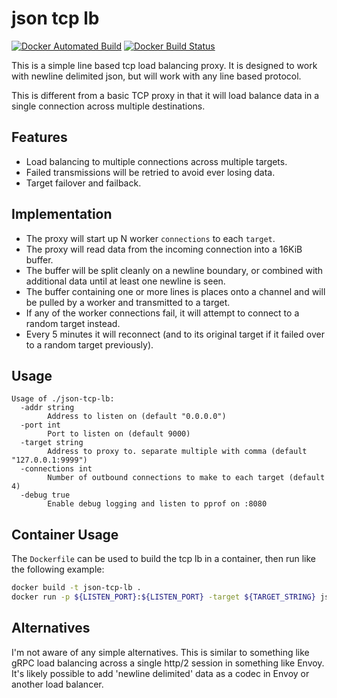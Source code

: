# json tcp lb

[![Docker Automated Build](https://img.shields.io/docker/cloud/automated/corelight/json-tcp-lb.svg)](https://cloud.docker.com/repository/docker/corelight/json-tcp-lb/builds)
[![Docker Build Status](https://img.shields.io/docker/cloud/build/corelight/json-tcp-lb.svg)](https://cloud.docker.com/repository/docker/corelight/json-tcp-lb/builds)


This is a simple line based tcp load balancing proxy.  It is designed to work with newline
delimited json, but will work with any line based protocol.

This is different from a basic TCP proxy in that it will load balance data in a
single connection across multiple destinations.

## Features

* Load balancing to multiple connections across multiple targets.
* Failed transmissions will be retried to avoid ever losing data.
* Target failover and failback.

## Implementation

* The proxy will start up N worker `connections` to each `target`.
* The proxy will read data from the incoming connection into a 16KiB buffer.
* The buffer will be split cleanly on a newline boundary, or combined with additional data until at least one newline is seen.
* The buffer containing one or more lines is places onto a channel and will be pulled by a worker and transmitted to a target.
* If any of the worker connections fail, it will attempt to connect to a random target instead.
* Every 5 minutes it will reconnect (and to its original target if it failed over to a random target previously).

## Usage

    Usage of ./json-tcp-lb:
      -addr string
            Address to listen on (default "0.0.0.0")
      -port int
            Port to listen on (default 9000)
      -target string
            Address to proxy to. separate multiple with comma (default "127.0.0.1:9999")
      -connections int
            Number of outbound connections to make to each target (default 4)
      -debug true
            Enable debug logging and listen to pprof on :8080

## Container Usage

The `Dockerfile` can be used to build the tcp lb in a container, then run like the following example:
```bash
docker build -t json-tcp-lb .
docker run -p ${LISTEN_PORT}:${LISTEN_PORT} -target ${TARGET_STRING} json-tcp-lb
```

## Alternatives

I'm not aware of any simple alternatives.  This is similar to something like
gRPC load balancing across a single http/2 session in something like Envoy.
It's likely possible to add 'newline delimited' data as a codec in Envoy or
another load balancer.
